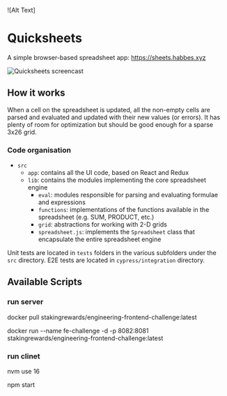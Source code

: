 
![Alt Text]

# Quicksheets

A simple browser-based spreadsheet app: <https://sheets.habbes.xyz>

![Quicksheets screencast](screencast.gif)

## How it works

When a cell on the spreadsheet is updated, all the non-empty cells
are parsed and evaluated and updated with their new values (or errors). It has plenty of room for optimization but should be good enough for a sparse 3x26 grid.

### Code organisation

- `src`
  - `app`: contains all the UI code, based on React and Redux
  - `lib`: contains the modules implementing the core spreadsheet engine
    - `eval`: modules responsible for parsing and evaluating formulae and expressions
    - `functions`: implementations of the functions available in the spreadsheet (e.g. SUM, PRODUCT, etc.)
    - `grid`: abstractions for working with 2-D grids
    - `spreadsheet.js`: implements the `Spreadsheet` class that encapsulate the entire spreadsheet engine

Unit tests are located in `tests` folders in the various subfolders under the `src` directory.
E2E tests are located in `cypress/integration` directory.

## Available Scripts

### run server

docker pull stakingrewards/engineering-frontend-challenge:latest

docker run --name fe-challenge -d -p 8082:8081 stakingrewards/engineering-frontend-challenge:latest

### run clinet

nvm use 16

npm start

